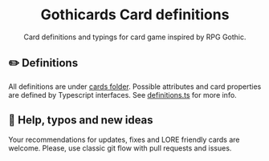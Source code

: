 <div align="center">

# Gothicards Card definitions
Card definitions and typings for card game inspired by RPG Gothic.  

</div>

## ✏️ Definitions
All definitions are under [cards folder](./src/lib/cards). Possible attributes 
and card properties are defined by Typescript interfaces. 
See [definitions.ts](./src/lib/definitions.ts) for more info.

## 🎨 Help, typos and new ideas
Your recommendations for updates, fixes and LORE friendly cards are welcome. 
Please, use classic git flow with pull requests and issues.  



